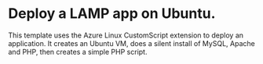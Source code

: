 # Deploy a LAMP app on Ubuntu.

This template uses the Azure Linux CustomScript extension to deploy an application. It creates an Ubuntu VM, does a silent install of MySQL, Apache and PHP, then creates a simple PHP script.
